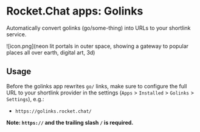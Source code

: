 # Rocket.Chat apps: Golinks

Automatically convert golinks (go/some-thing) into URLs to your shortlink service.

![icon.png](neon lit portals in outer space, showing a gateway to popular places all over earth, digital art, 3d)

## Usage

Before the golinks app rewrites `go/` links, make sure to configure the full URL to your
shortlink provider in the settings (`Apps` > `Installed` > `Golinks` > `Settings`), e.g.:

* `https://golinks.rocket.chat/`

**Note: `https://` and the trailing slash `/` is required.**
